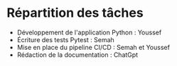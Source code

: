 # Répartition des tâches

- Développement de l'application Python : Youssef
- Écriture des tests Pytest : Semah
- Mise en place du pipeline CI/CD : Semah et Youssef
- Rédaction de la documentation : ChatGpt